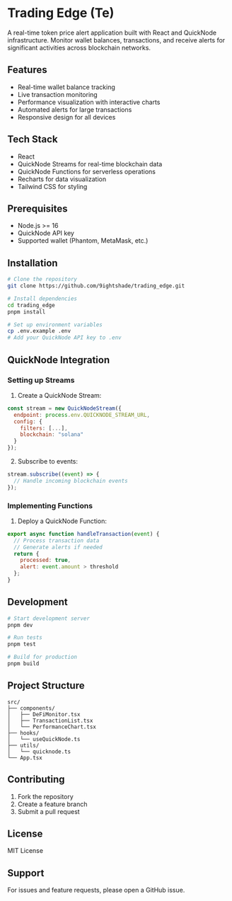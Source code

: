 # Trading Edge (Te)

A real-time token price alert application built with React and QuickNode infrastructure. Monitor wallet balances, transactions, and receive alerts for significant activities across blockchain networks.

## Features

- Real-time wallet balance tracking
- Live transaction monitoring
- Performance visualization with interactive charts
- Automated alerts for large transactions
- Responsive design for all devices

## Tech Stack

- React
- QuickNode Streams for real-time blockchain data
- QuickNode Functions for serverless operations
- Recharts for data visualization
- Tailwind CSS for styling

## Prerequisites

- Node.js >= 16
- QuickNode API key
- Supported wallet (Phantom, MetaMask, etc.)

## Installation

```bash
# Clone the repository
git clone https://github.com/9ightshade/trading_edge.git

# Install dependencies
cd trading_edge
pnpm install

# Set up environment variables
cp .env.example .env
# Add your QuickNode API key to .env
```

## QuickNode Integration

### Setting up Streams

1. Create a QuickNode Stream:
```javascript
const stream = new QuickNodeStream({
  endpoint: process.env.QUICKNODE_STREAM_URL,
  config: {
    filters: [...],
    blockchain: "solana"
  }
});
```

2. Subscribe to events:
```javascript
stream.subscribe((event) => {
  // Handle incoming blockchain events
});
```

### Implementing Functions

1. Deploy a QuickNode Function:
```javascript
export async function handleTransaction(event) {
  // Process transaction data
  // Generate alerts if needed
  return {
    processed: true,
    alert: event.amount > threshold
  };
}
```

## Development

```bash
# Start development server
pnpm dev

# Run tests
pnpm test

# Build for production
pnpm build
```

## Project Structure

```
src/
├── components/
│   ├── DeFiMonitor.tsx
│   ├── TransactionList.tsx
│   └── PerformanceChart.tsx
├── hooks/
│   └── useQuickNode.ts
├── utils/
│   └── quicknode.ts
└── App.tsx
```

## Contributing

1. Fork the repository
2. Create a feature branch
3. Submit a pull request

## License

MIT License

## Support

For issues and feature requests, please open a GitHub issue.